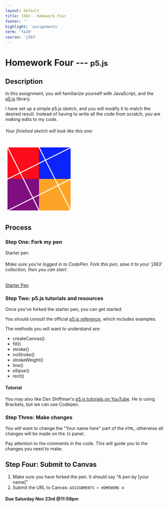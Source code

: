 ```yaml
---
layout: default
title: J363 - Homework Four
footer: ''
highlight: 'assignments'
term: 'fa20'
course: 'j363'
---
```

# Homework Four --- <small>p5.js</small>
## Description
In this assignment, you will familiarize yourself with JavaScript, and the [p5.js](https://p5js.org/) library.

I have set up a simple p5.js sketch, and you will modify it to match the desired result. Instead of having to write all the code from scratch, you are making edits to my code.

<div class="card-block">
  <h6 class="card-text">Your finished sketch will look like this one:</h6>
  <img src="img/hw4-finished.png" alt="homework 4 finished" class="img-fluid">
</div>

## Process
### Step One: Fork my pen
<div class="card-block">
  <p class="card-text lead">Starter pen</p>
  <h6 class="card-text">Make sure you're logged in to CodePen. Fork this pen, save it to your 'j363' collection, then you can start:</h6>
  <a href="https://codepen.io/novonagu/pen/WzmGrZ" class="btn btn-primary text-white" target="_blank">Starter Pen</a>
</div>

### Step Two: p5.js tutorials and resources
Once you've forked the starter pen, you can get started.

You should consult the official [p5.js reference](https://p5js.org/reference/), which includes examples.

The methods you will want to understand are:
 * createCanvas()
 * fill()
 * stroke()
 * noStroke()
 * strokeWeight()
 * line()
 * ellipse()
 * rect()



#### Tutorial
You may also like Dan Shiffman's [p5.js tutorials on YouTube](https://youtu.be/D1ELEeIs0j8). He is using Brackets, but we can use Codepen.

### Step Three: Make changes
You will want to change the "Your name here" part of the `HTML`, otherwise all changes will be made on the `JS` panel.

Pay attention to the comments in the code. This will guide you to the changes you need to make.

## Step Four: Submit to Canvas
1. Make sure you have forked the pen. It should say "A pen by [your name]"
2. Submit the URL to Canvas: `ASSIGNMENTS > HOMEWORK 4`

#### **Due Saturday Nov 23rd @11:59pm**